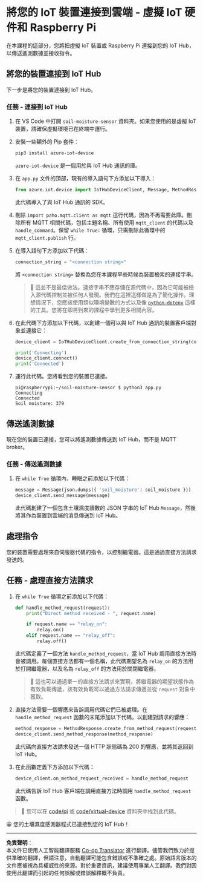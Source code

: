 <!--
CO_OP_TRANSLATOR_METADATA:
{
  "original_hash": "3ac42e284a7222c0e83d2d43231a364f",
  "translation_date": "2025-08-26T14:50:32+00:00",
  "source_file": "2-farm/lessons/4-migrate-your-plant-to-the-cloud/single-board-computer-connect-hub.md",
  "language_code": "hk"
}
-->
# 將您的 IoT 裝置連接到雲端 - 虛擬 IoT 硬件和 Raspberry Pi

在本課程的這部分，您將把虛擬 IoT 裝置或 Raspberry Pi 連接到您的 IoT Hub，以傳送遙測數據並接收指令。

## 將您的裝置連接到 IoT Hub

下一步是將您的裝置連接到 IoT Hub。

### 任務 - 連接到 IoT Hub

1. 在 VS Code 中打開 `soil-moisture-sensor` 資料夾。如果您使用的是虛擬 IoT 裝置，請確保虛擬環境已在終端中運行。

1. 安裝一些額外的 Pip 套件：

    ```sh
    pip3 install azure-iot-device
    ```

    `azure-iot-device` 是一個用於與 IoT Hub 通訊的庫。

1. 在 `app.py` 文件的頂部，現有的導入語句下方添加以下導入：

    ```python
    from azure.iot.device import IoTHubDeviceClient, Message, MethodResponse
    ```

    此代碼導入了與 IoT Hub 通訊的 SDK。

1. 刪除 `import paho.mqtt.client as mqtt` 這行代碼，因為不再需要此庫。刪除所有 MQTT 相關代碼，包括主題名稱、所有使用 `mqtt_client` 的代碼以及 `handle_command`。保留 `while True:` 循環，只需刪除此循環中的 `mqtt_client.publish` 行。

1. 在導入語句下方添加以下代碼：

    ```python
    connection_string = "<connection string>"
    ```

    將 `<connection string>` 替換為您在本課程早些時候為裝置檢索的連接字串。

    > 💁 這並不是最佳做法。連接字串不應存儲在源代碼中，因為它可能被檢入源代碼控制並被任何人發現。我們在這裡這樣做是為了簡化操作。理想情況下，您應該使用類似環境變數的方式以及像 [`python-dotenv`](https://pypi.org/project/python-dotenv/) 這樣的工具。您將在即將到來的課程中學到更多相關內容。

1. 在此代碼下方添加以下代碼，以創建一個可以與 IoT Hub 通訊的裝置客戶端對象並連接它：

    ```python
    device_client = IoTHubDeviceClient.create_from_connection_string(connection_string)

    print('Connecting')
    device_client.connect()
    print('Connected')
    ```

1. 運行此代碼。您將看到您的裝置已連接。

    ```output
    pi@raspberrypi:~/soil-moisture-sensor $ python3 app.py 
    Connecting
    Connected
    Soil moisture: 379
    ```

## 傳送遙測數據

現在您的裝置已連接，您可以將遙測數據傳送到 IoT Hub，而不是 MQTT broker。

### 任務 - 傳送遙測數據

1. 在 `while True` 循環內，睡眠之前添加以下代碼：

    ```python
    message = Message(json.dumps({ 'soil_moisture': soil_moisture }))
    device_client.send_message(message)
    ```

    此代碼創建了一個包含土壤濕度讀數的 JSON 字串的 IoT Hub `Message`，然後將其作為裝置到雲端的消息傳送到 IoT Hub。

## 處理指令

您的裝置需要處理來自伺服器代碼的指令，以控制繼電器。這是通過直接方法請求發送的。

## 任務 - 處理直接方法請求

1. 在 `while True` 循環之前添加以下代碼：

    ```python
    def handle_method_request(request):
        print("Direct method received - ", request.name)
    
        if request.name == "relay_on":
            relay.on()
        elif request.name == "relay_off":
            relay.off()    
    ```

    此代碼定義了一個方法 `handle_method_request`，當 IoT Hub 調用直接方法時會被調用。每個直接方法都有一個名稱，此代碼期望名為 `relay_on` 的方法用於打開繼電器，以及名為 `relay_off` 的方法用於關閉繼電器。

    > 💁 這也可以通過單一的直接方法請求來實現，將繼電器的期望狀態作為有效負載傳遞，該有效負載可以通過方法請求傳遞並從 `request` 對象中獲取。

1. 直接方法需要一個響應來告訴調用代碼它們已被處理。在 `handle_method_request` 函數的末尾添加以下代碼，以創建對請求的響應：

    ```python
    method_response = MethodResponse.create_from_method_request(request, 200)
    device_client.send_method_response(method_response)
    ```

    此代碼向直接方法請求發送一個 HTTP 狀態碼為 200 的響應，並將其返回到 IoT Hub。

1. 在此函數定義下方添加以下代碼：

    ```python
    device_client.on_method_request_received = handle_method_request
    ```

    此代碼告訴 IoT Hub 客戶端在調用直接方法時調用 `handle_method_request` 函數。

> 💁 您可以在 [code/pi](../../../../../2-farm/lessons/4-migrate-your-plant-to-the-cloud/code/pi) 或 [code/virtual-device](../../../../../2-farm/lessons/4-migrate-your-plant-to-the-cloud/code/virtual-device) 資料夾中找到此代碼。

😀 您的土壤濕度感測器程式已連接到您的 IoT Hub！

---

**免責聲明**：  
本文件已使用人工智能翻譯服務 [Co-op Translator](https://github.com/Azure/co-op-translator) 進行翻譯。儘管我們致力於提供準確的翻譯，但請注意，自動翻譯可能包含錯誤或不準確之處。原始語言版本的文件應被視為具權威性的來源。對於重要資訊，建議使用專業人工翻譯。我們對因使用此翻譯而引起的任何誤解或錯誤解釋概不負責。